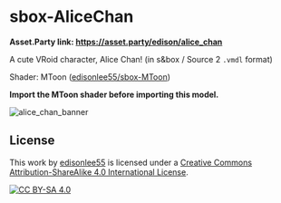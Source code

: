 # sbox-AliceChan

**Asset.Party link: https://asset.party/edison/alice_chan**

A cute VRoid character, Alice Chan!
(in s&box / Source 2 `.vmdl` format)

Shader: MToon ([edisonlee55/sbox-MToon](https://github.com/edisonlee55/sbox-MToon))

**Import the MToon shader before importing this model.**

![alice_chan_banner](https://user-images.githubusercontent.com/5277788/205443166-7394059b-c27d-4af9-8fb7-3720e4eddd9c.png)

## License
This work by [edisonlee55](https://github.com/edisonlee55) is licensed under a
[Creative Commons Attribution-ShareAlike 4.0 International License][cc-by-sa].

[![CC BY-SA 4.0][cc-by-sa-image]][cc-by-sa]

[cc-by-sa]: http://creativecommons.org/licenses/by-sa/4.0/
[cc-by-sa-image]: https://licensebuttons.net/l/by-sa/4.0/88x31.png
